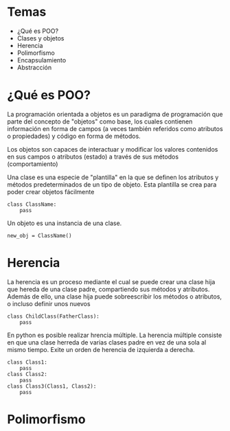 # Temas 
* ¿Qué es POO?
* Clases y objetos
* Herencia 
* Polimorfismo
* Encapsulamiento
* Abstracción

# ¿Qué es POO?

La programación orientada a objetos es un paradigma de programación que parte del concepto de "objetos" como base, los cuales contienen información en forma de campos (a veces también referidos como atributos o propiedades) y código en forma de métodos.

Los objetos son capaces de interactuar y modificar los valores contenidos en sus campos o atributos (estado) a través de sus métodos (comportamiento)

Una clase es una especie de "plantilla" en la que se definen los atributos y métodos predeterminados de un tipo de objeto. Esta plantilla se crea para poder crear objetos fácilmente

```
class ClassName:
    pass
```

Un objeto es una instancia de una clase.

```
new_obj = ClassName()
```

# Herencia

La herencia es un proceso mediante el cual se puede crear una clase hija que hereda de una clase padre, compartiendo sus métodos y atributos. Además de ello, una clase hija puede sobreescribir los métodos o atributos, o incluso definir unos nuevos

```
class ChildClass(FatherClass):
    pass
```

En python es posible realizar hrencia múltiple. La herencia múltiple consiste en que una clase herreda de varias clases padre en vez de una sola al mismo tiempo.
Exite un orden de herencia de izquierda a derecha.

```
class Class1:
    pass
class Class2:
    pass
class Class3(Class1, Class2):
    pass
```

# Polimorfismo

